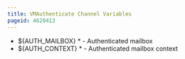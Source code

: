 ```yaml
---
title: VMAuthenticate Channel Variables
pageid: 4620413
---
```


* ${AUTH\_MAILBOX} \* - Authenticated mailbox
* ${AUTH\_CONTEXT} \* - Authenticated mailbox context


